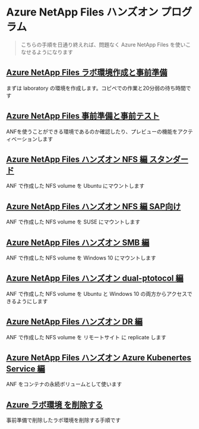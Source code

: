 # Azure NetApp Files ハンズオン プログラム

> こちらの手順を日通り終えれば、問題なく Azure NetApp Files を使いこなせるようになります

## [Azure NetApp Files ラボ環境作成と事前準備](https://github.com/maysay1999/tipstricks/blob/main/anf-demo-creation.md)

まずは laboratory の環境を作成します。コピペでの作業と20分弱の待ち時間です

## [Azure NetApp Files 事前準備と事前テスト](https://github.com/maysay1999/aad/blob/main/prep/hands-on-prep.md)

ANFを使うことができる環境であるのか確認したり、プレビューの機能をアクティベーションします

## [Azure NetApp Files ハンズオン NFS 編 スタンダード](https://github.com/maysay1999/anfdemo02/blob/main/anf-hands-on_ubuntu.md)

ANF で作成した NFS volume を Ubuntu にマウントします

## [Azure NetApp Files ハンズオン NFS 編 SAP向け](https://github.com/maysay1999/anfdemo02/blob/main/anf-handson01_Japanese.md)

ANF で作成した NFS volume を SUSE にマウントします

## [Azure NetApp Files ハンズオン SMB 編](https://github.com/maysay1999/anfdemo02/blob/main/anf-hands-on_windows.md)

ANF で作成した NFS volume を Windows 10 にマウントします

## [Azure NetApp Files ハンズオン dual-ptotocol 編](https://github.com/maysay1999/tipstricks/blob/main/anf-dual-protocol.md)

ANF で作成した NFS volume を Ubuntu と Windows 10 の両方からアクセスできるようにします

## [Azure NetApp Files ハンズオン DR 編](https://github.com/maysay1999/anfdemo02/blob/main/anf-hands-on_crr.md)

ANF で作成した NFS volume を リモートサイト に replicate します

## [Azure NetApp Files ハンズオン Azure Kubenertes Service 編](https://github.com/maysay1999/anfdemo01/)

ANF をコンテナの永続ボリュームとして使います

## [Azure ラボ環境 を削除する](https://github.com/maysay1999/anfdemo02/blob/main/anf-handson01_Japanese.md)

事前準備で削除したラボ環境を削除する手順です
